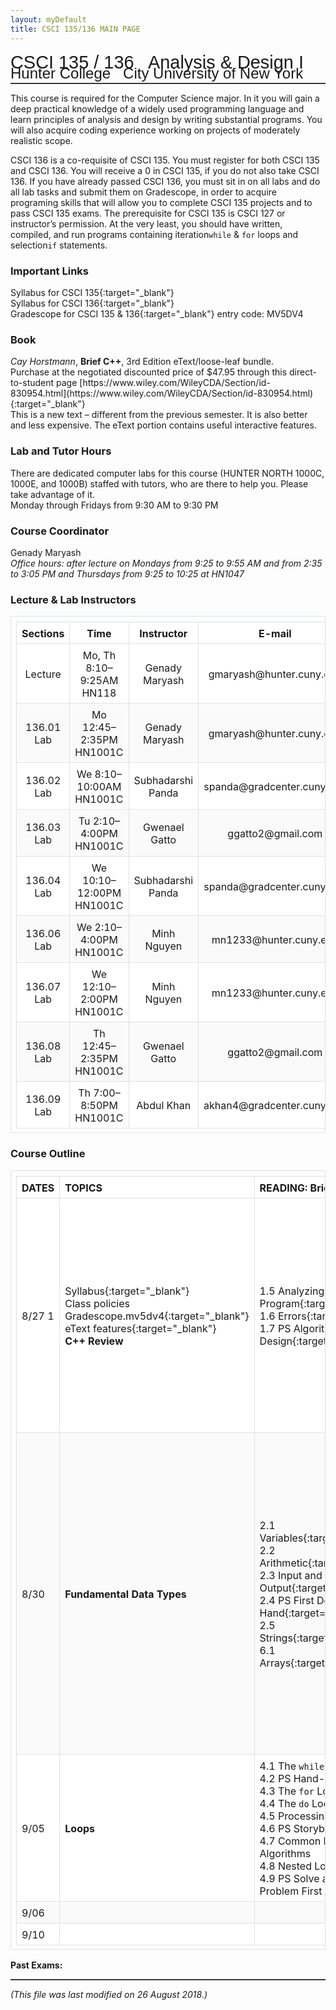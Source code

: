 ```yaml
---
layout: myDefault 
title: CSCI 135/136 MAIN PAGE 
---
```


<style>  
table {
    border-collapse: collapse;
}
table, td, th {
    text-align: left;
    padding: 8px;
    padding-bottom: 6px;
    border: 1px solid #dee1e4;
}
tr:nth-child(even) {background-color: #fafafa;}
tr:nth-child(odd) {background-color: #ffffff;}
hr {
    border: 0;
    height: 0;
    border-top: 1px solid rgba(0, 0, 0, 0.1);
    border-bottom: 1px solid rgba(255, 255, 255, 0.3);
}
a:link {
    text-decoration: none;
}
a:visited {
    text-decoration: none;
    color: blue;
}
a:hover {
    text-decoration: none;
}
a:active {
    text-decoration: none;
}
</style>
  
[<span style="font-family:Arial; font-size:28.9px">CSCI 135 / 136 &nbsp; Analysis & Design I</span><br/>
<span style="line-height:0.1; font-family:Arial; font-size:24px">Hunter College &nbsp; City University of New York</span>](2018_fall.html)   
  
---  	
  
This course is required for the Computer Science major.  In it you will gain a deep practical knowledge of a widely used programming language and learn principles of analysis and design by writing substantial programs. You will also acquire coding experience working on projects of moderately realistic scope.  

CSCI 136 is a co-requisite of CSCI 135.  You must register for both CSCI 135 and CSCI 136.  You will receive a 0 in CSCI 135, if you do not also take CSCI 136.  If you have already passed CSCI 136, you must sit in on all labs and do all lab tasks and submit them on Gradescope, in order to acquire programing skills that will allow you to complete CSCI 135 projects and to pass CSCI 135 exams.  The prerequisite for CSCI 135 is CSCI 127 or instructor’s permission. At the very least, you should have written, compiled, and run programs containing iteration`while` & `for` loops and selection`if` statements.  
  
### Important Links
[Syllabus for CSCI 135](syllabus_135.html){:target="_blank"} <br/>
[Syllabus for CSCI 136](syllabus_136.html){:target="_blank"} <br/>
[Gradescope for CSCI 135 & 136](https://www.gradescope.com/courses/20712){:target="_blank"} entry code: MV5DV4  

### Book 
*Cay Horstmann*, **Brief C++**, 3rd Edition eText/loose-leaf bundle.  
Purchase at the negotiated discounted price of $47.95 through this direct-to-student page [https://www.wiley.com/WileyCDA/Section/id-830954.html](https://www.wiley.com/WileyCDA/Section/id-830954.html){:target="_blank"}  
This is a new text – different from the previous semester.  It is also better and less expensive.  The eText portion contains useful interactive features.  

### Lab and Tutor Hours  
There are dedicated computer labs for this course (HUNTER NORTH 1000C, 1000E, and 1000B) staffed with tutors, who are there to help you.  Please take advantage of it.  
Monday through Fridays from 9:30 AM to 9:30 PM  

### Course Coordinator  
Genady Maryash  
*Office hours: after lecture on Mondays from 9:25 to 9:55 AM and from 2:35 to 3:05 PM and Thursdays from 9:25 to 10:25 at HN1047*

### Lecture & Lab Instructors  

 Sections | Time | Instructor | E-mail 
 :---: | :---: | :---: | :---: 
 Lecture | Mo, Th 8:10–9:25AM HN118 | Genady Maryash | gmaryash@hunter.cuny.edu 
 136.01 Lab | Mo 12:45–2:35PM HN1001C | Genady Maryash | gmaryash@hunter.cuny.edu 
 136.02 Lab | We 8:10–10:00AM HN1001C | Subhadarshi Panda | spanda@gradcenter.cuny.edu 
 136.03 Lab | Tu 2:10–4:00PM HN1001C | Gwenael Gatto | ggatto2@gmail.com 
 136.04 Lab | We 10:10–12:00PM HN1001C | Subhadarshi Panda | spanda@gradcenter.cuny.edu 
 136.06 Lab | We 2:10–4:00PM HN1001C | Minh Nguyen | mn1233@hunter.cuny.edu 
 136.07 Lab | We 12:10–2:00PM HN1001C | Minh Nguyen | mn1233@hunter.cuny.edu 
 136.08 Lab | Th 12:45–2:35PM HN1001C | Gwenael Gatto | ggatto2@gmail.com 
 136.09 Lab | Th 7:00–8:50PM HN1001C | Abdul Khan | akhan4@gradcenter.cuny.edu 

### Course Outline

 DATES | TOPICS | READING:&nbsp;Brief&nbsp;C++| SLIDE&nbsp;DECKS | LABS 
 --- | --- | --- | --- | --- 
 8/27&nbsp;1 | [Syllabus](syllabus_135.html){:target="_blank"}<br/>Class policies<br/>[Gradescope.mv5dv4](https://www.gradescope.com/courses/20712){:target="_blank"}<br/>[eText features](https://bookshelf.vitalsource.com/#/books/9781119400424/cfi/6/2!/4/2/2@0:0){:target="_blank"}<br/>**C++&nbsp;Review** | [1.5 Analyzing Your First Program](https://bookshelf.vitalsource.com/#/books/9781119400424/cfi/6/34!/4/4/2/2@0.00:0){:target="_blank"}<br/>[1.6 Errors](https://bookshelf.vitalsource.com/#/books/9781119400424/cfi/6/38!/4/2/2/2@0.00:0){:target="_blank"}<br/>[1.7 PS Algorithm Design](https://bookshelf.vitalsource.com/#/books/9781119400424/cfi/6/42!/4/2/2/2@0.00:0){:target="_blank"} | [1.5 Analyzing Your First Program](slides/1.5 Analyzing Your First Program.pdf){:target="_blank"}<br/>[1.6 Errors](slides/1.6 Errors.pdf){:target="_blank"}<br/>[1.7 PS Algorithm Design](slides/1.7 PS Algorithm Design.pdf){:target="_blank"} | [**Lab&nbsp;1**](labs/lab_01.html){:target="_blank"}<br/>Due<br/>9/02 
 8/30 | **Fundamental Data&nbsp;Types** | [2.1 Variables](https://bookshelf.vitalsource.com/#/books/9781119400424/cfi/6/62!/4/2/4/2@0:0){:target="_blank"}<br/>[2.2 Arithmetic](https://bookshelf.vitalsource.com/#/books/9781119400424/cfi/6/78!/4/4/2/2@0.00:0){:target="_blank"}<br/>[2.3 Input and Output](https://bookshelf.vitalsource.com/#/books/9781119400424/cfi/6/90!/4/4/2/2@0.00:0){:target="_blank"}<br/>[2.4 PS First Do It By Hand](https://bookshelf.vitalsource.com/#/books/9781119400424/cfi/6/94!/4/2/2/2@0.00:0){:target="_blank"}<br/>[2.5 Strings](https://bookshelf.vitalsource.com/#/books/9781119400424/cfi/6/102!/4/4/2/2@0.00:0){:target="_blank"}<br/>[6.1 Arrays](https://bookshelf.vitalsource.com/#/books/9781119400424/cfi/6/286!/4/4/2/2@0.00:0){:target="_blank"} | [2.1 Variables](slides/2.1 Variables.pdf){:target="_blank"}<br/>[2.2 Arithmetic](slides/2.2 Arithmetic.pdf){:target="_blank"}<br/>[2.3 Input and Output &amp;<br/>2.4 PS First Do It By Hand](slides/2.3 Input and Output_2.4 PS First Do It By Hand.pdf){:target="_blank"}<br/>[2.5 Strings](slides/2.5 Strings.pdf){:target="_blank"}<br/>[6.1 Arrays](slides/6.1 Arrays.pdf){:target="_blank"} | 
 9/05 | **Loops** | [4.1 The `while` Loop](https://bookshelf.vitalsource.com/#/books/9781119400424/cfi/6/166!/4/4/2/2@0:0)<br/>[4.2 PS Hand-Tracing](https://bookshelf.vitalsource.com/#/books/9781119400424/cfi/6/174!/4/4/2/2@0.00:0)<br/>[4.3 The `for` Loop](https://bookshelf.vitalsource.com/#/books/9781119400424/cfi/6/176!/4/4/2/2@0.00:0)<br/>[4.4 The `do` Loop](https://bookshelf.vitalsource.com/#/books/9781119400424/cfi/6/180!/4/4/2/2@0.00:0)<br/>[4.5 Processing Input](https://bookshelf.vitalsource.com/#/books/9781119400424/cfi/6/184!/4/2/2/2@0.00:0)<br/>[4.6 PS Storyboards](https://bookshelf.vitalsource.com/#/books/9781119400424/cfi/6/190!/4/2/2/2@0.00:0)<br/>[4.7 Common Loop Algorithms](https://bookshelf.vitalsource.com/#/books/9781119400424/cfi/6/192!/4/2/2/2@0.00:0)<br/>[4.8 Nested Loops](https://bookshelf.vitalsource.com/#/books/9781119400424/cfi/6/208!/4/4/2/2@0.00:0)<br/>[4.9 PS Solve a Simple Problem First](https://bookshelf.vitalsource.com/#/books/9781119400424/cfi/6/212!/4/4/2/2@0.00:0) |  | [**Lab&nbsp;2**](labs/lab_02.html){:target="_blank"}<br/>Due<br/>9/09 
 9/06 |  |  |  | 
 9/10 |  |  |  | 
  
   
 
 
**Past Exams:**  

---    
  
_(This file was last modified on 26 August 2018.)_ 
